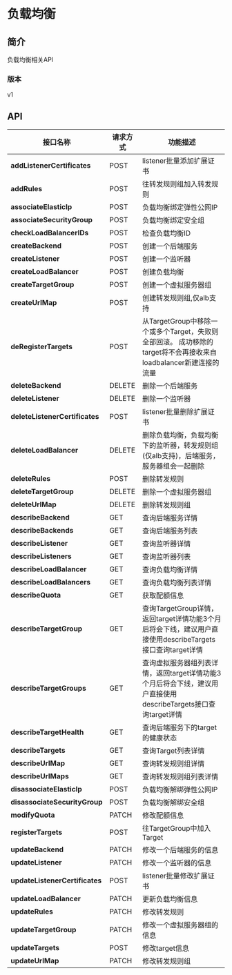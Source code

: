 # 负载均衡


## 简介
负载均衡相关API


### 版本
v1


## API
|接口名称|请求方式|功能描述|
|---|---|---|
|**addListenerCertificates**|POST|listener批量添加扩展证书|
|**addRules**|POST|往转发规则组加入转发规则|
|**associateElasticIp**|POST|负载均衡绑定弹性公网IP|
|**associateSecurityGroup**|POST|负载均衡绑定安全组|
|**checkLoadBalancerIDs**|POST|检查负载均衡ID|
|**createBackend**|POST|创建一个后端服务|
|**createListener**|POST|创建一个监听器|
|**createLoadBalancer**|POST|创建负载均衡|
|**createTargetGroup**|POST|创建一个虚拟服务器组|
|**createUrlMap**|POST|创建转发规则组,仅alb支持|
|**deRegisterTargets**|POST|从TargetGroup中移除一个或多个Target，失败则全部回滚。 成功移除的target将不会再接收来自loadbalancer新建连接的流量|
|**deleteBackend**|DELETE|删除一个后端服务|
|**deleteListener**|DELETE|删除一个监听器|
|**deleteListenerCertificates**|POST|listener批量删除扩展证书|
|**deleteLoadBalancer**|DELETE|删除负载均衡，负载均衡下的监听器，转发规则组(仅alb支持)，后端服务，服务器组会一起删除|
|**deleteRules**|POST|删除转发规则|
|**deleteTargetGroup**|DELETE|删除一个虚拟服务器组|
|**deleteUrlMap**|DELETE|删除转发规则组|
|**describeBackend**|GET|查询后端服务详情|
|**describeBackends**|GET|查询后端服务列表|
|**describeListener**|GET|查询监听器详情|
|**describeListeners**|GET|查询监听器列表|
|**describeLoadBalancer**|GET|查询负载均衡详情|
|**describeLoadBalancers**|GET|查询负载均衡列表详情|
|**describeQuota**|GET|获取配额信息|
|**describeTargetGroup**|GET|查询TargetGroup详情，返回target详情功能3个月后将会下线，建议用户直接使用describeTargets接口查询target详情|
|**describeTargetGroups**|GET|查询虚拟服务器组列表详情，返回target详情功能3个月后将会下线，建议用户直接使用describeTargets接口查询target详情|
|**describeTargetHealth**|GET|查询后端服务下的target的健康状态|
|**describeTargets**|GET|查询Target列表详情|
|**describeUrlMap**|GET|查询转发规则组详情|
|**describeUrlMaps**|GET|查询转发规则组列表详情|
|**disassociateElasticIp**|POST|负载均衡解绑弹性公网IP|
|**disassociateSecurityGroup**|POST|负载均衡解绑安全组|
|**modifyQuota**|PATCH|修改配额信息|
|**registerTargets**|POST|往TargetGroup中加入Target|
|**updateBackend**|PATCH|修改一个后端服务的信息|
|**updateListener**|PATCH|修改一个监听器的信息|
|**updateListenerCertificates**|POST|listener批量修改扩展证书|
|**updateLoadBalancer**|PATCH|更新负载均衡信息|
|**updateRules**|PATCH|修改转发规则|
|**updateTargetGroup**|PATCH|修改一个虚拟服务器组的信息|
|**updateTargets**|POST|修改target信息|
|**updateUrlMap**|PATCH|修改转发规则组|
